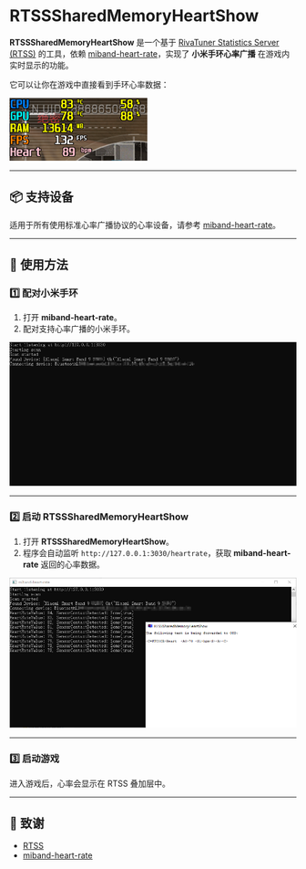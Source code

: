 # RTSSSharedMemoryHeartShow

**RTSSSharedMemoryHeartShow** 是一个基于 [RivaTuner Statistics Server (RTSS)](https://www.guru3d.com/files-details/rtss-rivatuner-statistics-server-download.html) 的工具，依赖 [miband-heart-rate](https://github.com/Tnze/miband-heart-rate)，实现了 **小米手环心率广播** 在游戏内实时显示的功能。

它可以让你在游戏中直接看到手环心率数据：

![game](release/game.jpg)

---

## 📦 支持设备

适用于所有使用标准心率广播协议的心率设备，请参考 [miband-heart-rate](https://github.com/Tnze/miband-heart-rate)。

---

## 🚀 使用方法

### 1️⃣ 配对小米手环

1. 打开 **miband-heart-rate**。
2. 配对支持心率广播的小米手环。

![step1](release/step1.jpg)

---

### 2️⃣ 启动 RTSSSharedMemoryHeartShow

1. 打开 **RTSSSharedMemoryHeartShow**。
2. 程序会自动监听 `http://127.0.0.1:3030/heartrate`，获取 **miband-heart-rate** 返回的心率数据。

![step2](release/step2.jpg)

---

### 3️⃣ 启动游戏

  进入游戏后，心率会显示在 RTSS 叠加层中。

---

## 🙌 致谢

- [RTSS](https://www.guru3d.com/files-details/rtss-rivatuner-statistics-server-download.html)
- [miband-heart-rate](https://github.com/Tnze/miband-heart-rate)
